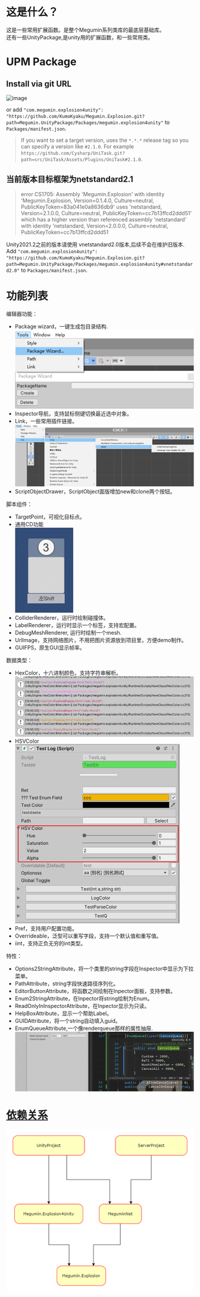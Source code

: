 # 这是什么？
这是一些常用扩展函数。是整个Megumin系列类库的最底层基础库。  
还有一些UnityPackage,是unity用的扩展函数，和一些常用类。  

# UPM Package


## Install via git URL


![image](https://user-images.githubusercontent.com/46207/79450714-3aadd100-8020-11ea-8aae-b8d87fc4d7be.png)

or add `"com.megumin.explosion4unity": "https://github.com/KumoKyaku/Megumin.Explosion.git?path=Megumin.UnityPackage/Packages/megumin.explosion4unity"` to `Packages/manifest.json`.

>If you want to set a target version, uses the `*.*.*` release tag so you can specify a version like `#2.1.0`. For example `https://github.com/Cysharp/UniTask.git?path=src/UniTask/Assets/Plugins/UniTask#2.1.0`.


## 当前版本目标框架为netstandard2.1
> error CS1705: Assembly 'Megumin.Explosion' with identity 'Megumin.Explosion, Version=0.1.4.0, Culture=neutral, PublicKeyToken=83a041e0a8636db9' uses 'netstandard, Version=2.1.0.0, Culture=neutral, PublicKeyToken=cc7b13ffcd2ddd51' which has a higher version than referenced assembly 'netstandard' with identity 'netstandard, Version=2.0.0.0, Culture=neutral, PublicKeyToken=cc7b13ffcd2ddd51

Unity2021.2之前的版本请使用 vnetstandard2.0版本,后续不会在维护旧版本.  
Add `"com.megumin.explosion4unity": "https://github.com/KumoKyaku/Megumin.Explosion.git?path=Megumin.UnityPackage/Packages/megumin.explosion4unity#vnetstandard2.0"` to `Packages/manifest.json`.

# 功能列表

编辑器功能：
- Package wizard，一键生成包目录结构.  
  ![image-20210921185844394](README.assets/image-20210921185844394.png)  
- Inspector导航，支持鼠标侧键切换最近选中对象。
- Link，一些常用插件链接。  
  ![image-20210921185911351](README.assets/image-20210921185911351.png)
- ScriptObjectDrawer，ScriptObject面版增加new和clone两个按钮。


脚本组件：
- TargetPoint，可视化目标点。
- 通用CD功能    
  ![CDEffect](README.assets/CDEffect.gif)
- ColliderRenderer，运行时绘制碰撞体。
- LabelRenderer，运行时显示一个标签，支持宏配置。
- DebugMeshRenderer, 运行时绘制一个mesh.
- UrlImage，支持网络图片，不用把图片资源放到项目里，方便demo制作。
- GUIFPS，原生GUI显示帧率。

数据类型：
- HexColor，十六进制颜色，支持字符串解析。  
  ![image-20210921190022944](README.assets/image-20210921190022944.png)
- HSVColor  
  ![image-20210921190056680](README.assets/image-20210921190056680.png)
- Pref，支持用户配置功能。
- Overrideable，泛型可以重写字段，支持一个默认值和重写值。
- iint，支持正负无穷的int类型。

特性：  
- Options2StringAttribute，将一个类里的string字段在Inspector中显示为下拉菜单。
- PathAttribute，string字段快速路径序列化。
- EditorButtonAttribute，将函数之间绘制在Inpector面板，支持参数。
- Enum2StringAttribute，在Inpector将string绘制为Enum。
- ReadOnlyInInspectorAttribute，在Inpector显示为只读。
- HelpBoxAttribute，显示一个帮助Label。
- GUIDAttribute，将一个string自动填入guid。
- EnumQueueAttribute,一个像renderqueue那样的属性抽屉.  
  ![CancelQueueEffect](README.assets/CancelQueueEffect.gif)


# [依赖关系](Image/dependencies.xml)
![依赖关系](Image/Dependencies.png)















